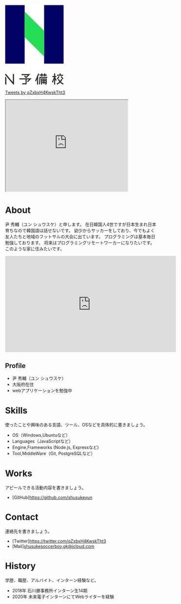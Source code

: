 ![N予備校ロゴ](478b4cf1-private.png)

<a class="twitter-timeline" data-width="400" data-height="600" href="https://twitter.com/qZxbxH4KwskTht3?ref_src=twsrc%5Etfw">Tweets by qZxbxH4KwskTht3</a> <script async src="https://platform.twitter.com/widgets.js" charset="utf-8"></script>

<iframe src="https://www.openprocessing.org/sketch/1047916/embed/" width="400" height="300"></iframe>

# About
尹 秀輔（ユン シュウスケ）と申します。
在日韓国人4世ですが日本生まれ日本育ちなので韓国語は話せないです。
幼少からサッカーをしており、今でもよく友人たちと地域のフットサルの大会に出ています。
プログラミングは基本毎日勉強しております。
将来はプログラミングリモートワーカーになりたいです。
このような家に住みたいです。
<iframe width="560" height="315" src="https://www.youtube.com/embed/4GWeiENsp2Y" frameborder="0" allow="accelerometer; autoplay; clipboard-write; encrypted-media; gyroscope; picture-in-picture" allowfullscreen></iframe>

## Profile
- 尹 秀輔（ユン シュウスケ）
- 大阪府在住
- webアプリケーションを勉強中

# Skills
使ったことや興味のある言語、ツール、OSなどを具体的に書きましょう。
- OS（Windows,Ubuntuなど）
- Languages（JavaScriptなど）
- Engine,Frameworks (Node.js, Expressなど)
- Tool,MiddleWare（Git, PostgreSQLなど）

# Works
アピールできる活動内容を書きましょう。
- [GitHub]https://github.com/shusukeyun


# Contact
連絡先を書きましょう。
- [Twitter]https://twitter.com/qZxbxH4KwskTht3
- [Mail]shusukesoccerboy.gk@icloud.com

# History
学歴、職歴、アルバイト、インターン経験など。
- 2018年 石川勝事務所インターン生14期
- 2020年 未来電子インターンにてWebライターを経験
